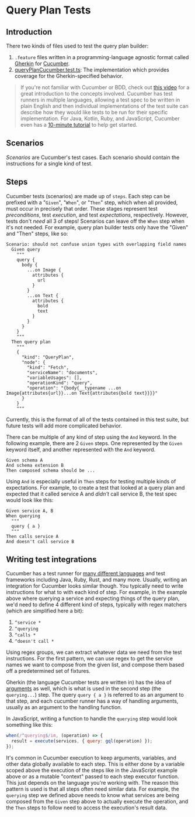 # Query Plan Tests

## Introduction

There two kinds of files used to test the query plan builder:

1. `.feature` files written in a programming-language agnostic format called [Gherkin](https://cucumber.io/docs/gherkin/reference/) for [Cucumber](https://cucumber.io/).
2. [queryPlanCucumber.test.ts](./queryPlanCucumber.test.ts): The implementation which provides coverage for the Gherkin-specified behavior.

> If you're not familiar with Cucumber or BDD, check out [this video](https://youtu.be/lC0jzd8sGIA) for a great introduction to the concepts involved. Cucumber has test runners in multiple languages, allowing a test spec to be written in plain English and then individual implementations of the test suite can describe how they would like tests to be run for their specific implementation. For Java, Kotlin, Ruby, and JavaScript, Cucumber even has a [10-minute tutorial](https://cucumber.io/docs/guides/10-minute-tutorial/) to help get started.


## Scenarios

_Scenarios_ are Cucumber's test cases. Each scenario should contain the instructions for a single kind of test.

## Steps

Cucumber tests (scenarios) are made up of `steps`. Each step can be prefixed with a "`Given`", "`When`", or "`Then`" step, which when all provided, must occur in precisely that order. These stages represent test _preconditions_, test _execution_, and test _expectations_, respectively. However, tests don't _need_ all 3 of steps! Scenarios can leave off the `When` step when it's not needed. For example, query plan builder tests only have the "Given" and "Then" steps, like so:

```gherkin
Scenario: should not confuse union types with overlapping field names
  Given query
    """
    query {
      body {
        ...on Image {
          attributes {
            url
          }
        }
        ...on Text {
          attributes {
            bold
            text
          }
        }
      }
    }
    """
  Then query plan
    """
    {
      "kind": "QueryPlan",
      "node": {
        "kind": "Fetch",
        "serviceName": "documents",
        "variableUsages": [],
        "operationKind": "query",
        "operation": "{body{__typename ...on Image{attributes{url}}...on Text{attributes{bold text}}}}"
      }
    }
    """
```

Currently, this is the format of all of the tests contained in this test suite,
but future tests will add more complicated behavior.

There can be multiple of any kind of step using the `And` keyword. In the following example, there are 2 `Given` steps. One represented by the `Given` keyword itself, and another represented with the `And` keyword.

```
Given schema A
And schema extension B
Then composed schema should be ...
```

Using `And` is especially useful in `Then` steps for testing multiple kinds of expectations. For example, to create a test that looked at a query plan and expected that it called service A and _didn't_ call service B, the test spec would look like this:

```
Given service A, B
When querying
  """
  query { a }
  """
Then calls service A
And doesn't call service B
```

## Writing test integrations

Cucumber has a test runner for [many different languages](https://cucumber.io/docs/tools/related-tools/) and test frameworks including Java, Ruby, Rust, and many more. Usually, writing an integration for Cucumber looks similar though. You typically need to write instructions for what to with each kind of step. For example, in the example above where querying a service and expecting things of the query plan, we'd need to define 4 different kind of steps, typically with regex matchers (which are simplified here a bit):

1. `^service *`
2. `^querying`
3. `^calls *`
4. `^doesn't call *`

Using regex groups, we can extract whatever data we need from the test instructions. For the first pattern, we can use regex to get the service names we want to compose from the given list, and compose them based off a predetermined set of fixtures.

Gherkin (the language Cucumber tests are written in) has the idea of [arguments](https://cucumber.io/docs/gherkin/reference/#step-arguments) as well, which is what is used in the second step (the `querying...`) step. The query `query { a }` is referred to as an argument to that step, and each cucumber runner has a way of handling arguments, usually as an argument to the handling function.

In JavaScript, writing a function to handle the `querying` step would look something like this:

```JavaScript
when(/^querying$/im, (operation) => {
  result = execute(services, { query: gql(operation) });
});
```

It's common in Cucumber execution to keep arguments, variables, and other data globally available to each step. This is either done by a variable scoped above the execution of the steps like in the JavaScript example above or as a mutable "context" passed to each step executor function. This just depends on the language you're working with. The reason this pattern is used is that all steps often need similar data. For example, the `querying` step we defined above needs to know what services are being composed from the `Given` step above to actually execute the operation, and the `Then` steps to follow need to access the execution's result data.
